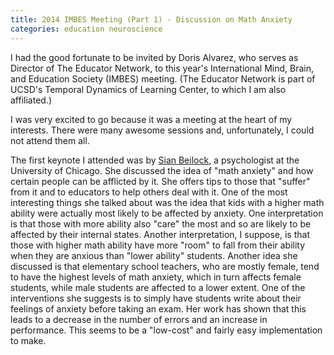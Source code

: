 ```yaml
---
title: 2014 IMBES Meeting (Part 1) - Discussion on Math Anxiety
categories: education neuroscience
---
```


I had the good fortunate to be invited by Doris Alvarez, who serves as Director of The Educator Network, to this year's International Mind, Brain, and Education Society (IMBES) meeting. (The Educator Network is part of UCSD's Temporal Dynamics of Learning Center, to which I am also affiliated.)

I was very excited to go because it was a meeting at the heart of my interests. There were many awesome sessions and, unfortunately, I could not attend them all.

The first keynote I attended was by [Sian Beilock](https://hpl.uchicago.edu/), a psychologist at the University of Chicago. She discussed the idea of "math anxiety" and how certain people can be afflicted by it. She offers tips to those that "suffer" from it and to educators to help others deal with it. One of the most interesting things she talked about was the idea that kids with a higher math ability were actually most likely to be affected by anxiety. One interpretation is that those with more ability also "care" the most and so are likely to be affected by their internal states. Another interpretation, I suppose, is that those with higher math ability have more "room" to fall from their ability when they are anxious than "lower ability" students. Another idea she discussed is that elementary school teachers, who are mostly female, tend to have the highest levels of math anxiety, which in turn affects female students, while male students are affected to a lower extent. One of the interventions she suggests is to simply have students write about their feelings of anxiety before taking an exam. Her work has shown that this leads to a decrease in the number of errors and an increase in performance. This seems to be a "low-cost" and fairly easy implementation to make.
